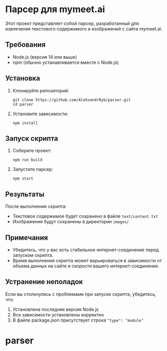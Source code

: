 # Парсер для mymeet.ai

Этот проект представляет собой парсер, разработанный для извлечения текстового содержимого и изображений с сайта mymeet.ai.

## Требования

- Node.js (версия 14 или выше)
- npm (обычно устанавливается вместе с Node.js)

## Установка

1. Клонируйте репозиторий:
   ```
   git clone https://github.com/AleksandrRyb/parser.git
   cd parser
   ```

2. Установите зависимости:
   ```
   npm install
   ```

## Запуск скрипта

1. Соберите проект:
   ```
   npm run build
   ```

2. Запустите парсер:
   ```
   npm start
   ```

## Результаты

После выполнения скрипта:
- Текстовое содержимое будет сохранено в файле `text/content.txt`
- Изображения будут сохранены в директории `images/`

## Примечания

- Убедитесь, что у вас есть стабильное интернет-соединение перед запуском скрипта.
- Время выполнения скрипта может варьироваться в зависимости от объема данных на сайте и скорости вашего интернет-соединения.

## Устранение неполадок

Если вы столкнулись с проблемами при запуске скрипта, убедитесь, что:
1. Установлена последняя версия Node.js
2. Все зависимости установлены корректно
3. В файле package.json присутствует строка `"type": "module"`
# parser
